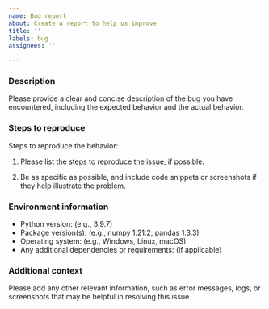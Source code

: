 ```yaml
---
name: Bug report
about: Create a report to help us improve
title: ''
labels: bug
assignees: ''

---
```


### Description

Please provide a clear and concise description of the bug you have encountered, including the expected behavior and the actual behavior.

### Steps to reproduce

Steps to reproduce the behavior:

1. Please list the steps to reproduce the issue, if possible.

2. Be as specific as possible, and include code snippets or screenshots if they help illustrate the problem.

### Environment information

* Python version: (e.g., 3.9.7)
* Package version(s): (e.g., numpy 1.21.2, pandas 1.3.3)
* Operating system: (e.g., Windows, Linux, macOS)
* Any additional dependencies or requirements: (if applicable)

### Additional context

Please add any other relevant information, such as error messages, logs, or screenshots that may be helpful in resolving this issue.
